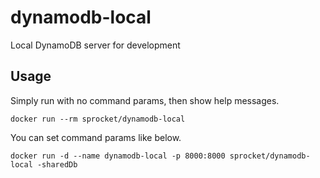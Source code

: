 # dynamodb-local

Local DynamoDB server for development

## Usage

Simply run with no command params, then show help messages.

`docker run --rm sprocket/dynamodb-local`

You can set command params like below.

`docker run -d --name dynamodb-local -p 8000:8000 sprocket/dynamodb-local -sharedDb`
